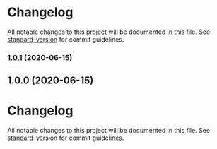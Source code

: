 # Changelog

All notable changes to this project will be documented in this file. See [standard-version](https://github.com/conventional-changelog/standard-version) for commit guidelines.

### [1.0.1](https://github.com/josedan10/nodejs-trading-bot/compare/v1.0.0...v1.0.1) (2020-06-15)

## 1.0.0 (2020-06-15)

# Changelog

All notable changes to this project will be documented in this file. See [standard-version](https://github.com/conventional-changelog/standard-version) for commit guidelines.
